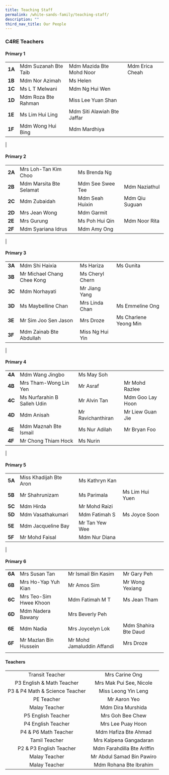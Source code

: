 ```yaml
---
title: Teaching Staff
permalink: /white-sands-family/teaching-staff/
description: ""
third_nav_title: Our People
---
```

### **C4RE Teachers**
#### **Primary 1**

|  |  |  |  |
|---|---|---|---|
| **1A** | Mdm Suzanah Bte Taib | Mdm Mazida Bte Mohd Noor | Mdm Erica Cheah |
| **1B** | Mdm Nor Azimah | Ms Helen | 
| **1C** | Ms L T Melwani | Mdm Ng Hui Wen |  |
| **1D** | Mdm Roza Bte Rahman | Miss Lee Yuan Shan | 
| **1E** | Ms Lim Hui Ling | Mdm Siti Alawiah Bte Jaffar | 
| **1F** | Mdm Wong Hui Bing | Mdm Mardhiya |  |
|

#### **Primary 2**

|  |  |  |  |
|---|---|---|---|
| **2A** | Mrs Loh-Tan Kim Choo | Ms Brenda Ng |  |
| **2B** | Mdm Marsita Bte Selamat | Mdm See Swee Tee | Mdm Naziathul |
| **2C** | Mdm Zubaidah | Mdm Seah Huixin  | Mdm Qiu Suguan |
| **2D** | Mrs Jean Wong | Mdm Garmit |  |
| **2E** | Mrs Gurung | Ms Poh Hui Qin | Mdm Noor Rita  |
| **2F** | Mdm Syariana Idrus | Mdm Amy Ong |  |
|

#### **Primary 3**

|  |  |  |  |
|---|---|---|---|
| **3A** | Mdm Shi Haixia | Ms Hariza | Ms Gunita  |
| **3B** | Mr Michael Chang Chee Kong | Ms Cheryl Chern |  |
| **3C** | Mdm Norhayati | Mr Jiang Yang |  |
| **3D** | Ms Maybelline Chan | Mrs Linda Chan | Ms Emmeline Ong |
| **3E** | Mr Sim Joo Sen Jason | Mrs Droze | Ms Charlene Yeong Min  |
| **3F** | Mdm Zainab Bte Abdullah | Miss Ng Hui Yin |  |
|

#### **Primary 4**

|  |  |  |  |
|---|---|---|---|
| **4A** | Mdm Wang Jingbo | Ms May Soh |  |
| **4B** | Mrs Tham-Wong Lin Yen  | Mr Asraf | Mr Mohd Razlee |
| **4C** | Ms Nurfarahin B Salleh Udin | Mr Alvin Tan | Mdm Goo Lay Hoon |
| **4D** | Mdm Anisah | Mr Ravichanthiran | Mr Liew Guan Jie |
| **4E** | Mdm Maznah Bte Ismail | Ms Nur Adilah | Mr Bryan Foo |
| **4F** | Mr Chong Thiam Hock | Ms Nurin |  |
|

#### **Primary 5**

|  |  |  |  |
|---|---|---|---|
| **5A** | Miss Khadijah Bte Aron | Ms Kathryn Kan |  |
| **5B** | Mr Shahrunizam | Ms Parimala | Ms Lim Hui Yuen |
| **5C** | Mdm Hirda | Mr Mohd Raizi |  |
| **5D** | Mdm Vasathakumari | Mdm Fatimah S | Ms Joyce Soon |
| **5E** | Mdm Jacqueline Bay | Mr Tan Yew Wee |  |
| **5F** | Mr Mohd Faisal | Mdm Nur Diana |  |
|

#### **Primary 6**

|  |  |  |  |
|---|---|---|---|
| **6A** | Mrs Susan Tan | Mr Ismail Bin Kasim | Mr Gary Peh  |
| **6B** | Mrs Ho-Yap Yuh Kian | Mr Amos Sim | Mr Wong Yexiang |
| **6C** | Mrs Teo-Sim Hwee Khoon | Mdm Fatimah M T | Ms Jean Tham |
| **6D** | Mdm Nadera Bawany | Mrs Beverly Peh |  |
| **6E** | Mdm Nadia | Mrs Joycelyn Lok | Mdm Shahira Bte Daud |
| **6F** | Mr Mazlan Bin Hussein | Mr Mohd Jamaluddin Affandi | Mrs Droze  |
|  |  |  |   |



#### **Teachers**

|  |  |
|:---:|:---:|
| Transit Teacher | Mrs Carine Ong  |
| P3 English & Math Teacher | Mrs Mak Pui See, Nicole |
| P3 & P4 Math & Science Teacher | Miss Leong Yin Leng |
| PE Teacher | Mr Aaron Yeo |
| Malay Teacher | Mdm Dira Murshida |
| P5 English Teacher | Mrs Goh Bee Chew |
| P4 English Teacher | Mrs Lee Puay Hoon |
| P4 & P6 Math Teacher | Mdm Hafiza Bte Ahmad |
| Tamil Teacher | Mrs Kalpena Gangadaran |
| P2 & P3 English Teacher | Mdm Farahdilla Bte Ariffin |
| Malay Teacher | Mr Abdul Samad Bin Pawiro|
| Malay Teacher | Mdm Rohana Bte Ibrahim|
